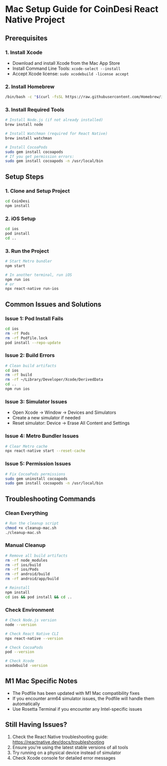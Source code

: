 # Mac Setup Guide for CoinDesi React Native Project

## Prerequisites

### 1. Install Xcode
- Download and install Xcode from the Mac App Store
- Install Command Line Tools: `xcode-select --install`
- Accept Xcode license: `sudo xcodebuild -license accept`

### 2. Install Homebrew
```bash
/bin/bash -c "$(curl -fsSL https://raw.githubusercontent.com/Homebrew/install/HEAD/install.sh)"
```

### 3. Install Required Tools
```bash
# Install Node.js (if not already installed)
brew install node

# Install Watchman (required for React Native)
brew install watchman

# Install CocoaPods
sudo gem install cocoapods
# If you get permission errors:
sudo gem install cocoapods -n /usr/local/bin
```

## Setup Steps

### 1. Clone and Setup Project
```bash
cd CoinDesi
npm install
```

### 2. iOS Setup
```bash
cd ios
pod install
cd ..
```

### 3. Run the Project
```bash
# Start Metro bundler
npm start

# In another terminal, run iOS
npm run ios
# or
npx react-native run-ios
```

## Common Issues and Solutions

### Issue 1: Pod Install Fails
```bash
cd ios
rm -rf Pods
rm -rf Podfile.lock
pod install --repo-update
```

### Issue 2: Build Errors
```bash
# Clean build artifacts
cd ios
rm -rf build
rm -rf ~/Library/Developer/Xcode/DerivedData
cd ..
npm run ios
```

### Issue 3: Simulator Issues
- Open Xcode → Window → Devices and Simulators
- Create a new simulator if needed
- Reset simulator: Device → Erase All Content and Settings

### Issue 4: Metro Bundler Issues
```bash
# Clear Metro cache
npx react-native start --reset-cache
```

### Issue 5: Permission Issues
```bash
# Fix CocoaPods permissions
sudo gem uninstall cocoapods
sudo gem install cocoapods -n /usr/local/bin
```

## Troubleshooting Commands

### Clean Everything
```bash
# Run the cleanup script
chmod +x cleanup-mac.sh
./cleanup-mac.sh
```

### Manual Cleanup
```bash
# Remove all build artifacts
rm -rf node_modules
rm -rf ios/build
rm -rf ios/Pods
rm -rf android/build
rm -rf android/app/build

# Reinstall
npm install
cd ios && pod install && cd ..
```

### Check Environment
```bash
# Check Node.js version
node --version

# Check React Native CLI
npx react-native --version

# Check CocoaPods
pod --version

# Check Xcode
xcodebuild -version
```

## M1 Mac Specific Notes

- The Podfile has been updated with M1 Mac compatibility fixes
- If you encounter arm64 simulator issues, the Podfile will handle them automatically
- Use Rosetta Terminal if you encounter any Intel-specific issues

## Still Having Issues?

1. Check the React Native troubleshooting guide: https://reactnative.dev/docs/troubleshooting
2. Ensure you're using the latest stable versions of all tools
3. Try running on a physical device instead of simulator
4. Check Xcode console for detailed error messages
